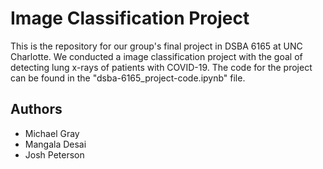 # Image Classification Project
This is the repository for our group's final project in DSBA 6165 at UNC Charlotte. We conducted a image classification project with the goal of detecting lung x-rays of patients with COVID-19. The code for the project can be found in the "dsba-6165_project-code.ipynb" file. 

## Authors

* Michael Gray
* Mangala Desai
* Josh Peterson
